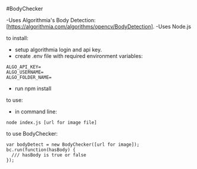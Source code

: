 #BodyChecker

-Uses Algorithmia's Body Detection: [https://algorithmia.com/algorithms/opencv/BodyDetection].
-Uses Node.js 

to install:
- setup algorithmia login and api key. 
- create .env file with required environment variables:

```
ALGO_API_KEY=
ALGO_USERNAME=
ALGO_FOLDER_NAME=
```

- run npm install

to use:
- in command line:

```
node index.js [url for image file]
```

to use BodyChecker:

```
var bodyDetect = new BodyChecker([url for image]);
bc.run(function(hasBody) {
  /// hasBody is true or false
});

```